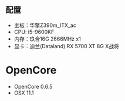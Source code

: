 ## 配置

- 主板：华擎Z390m_ITX_ac
- CPU: i5-9600KF
- 内存：玖合16G 2666MHz x1
- 显卡：迪兰(Dataland) RX 5700 XT 8G X战将


# OpenCore
- OpenCore 0.6.5
- OSX 11.1